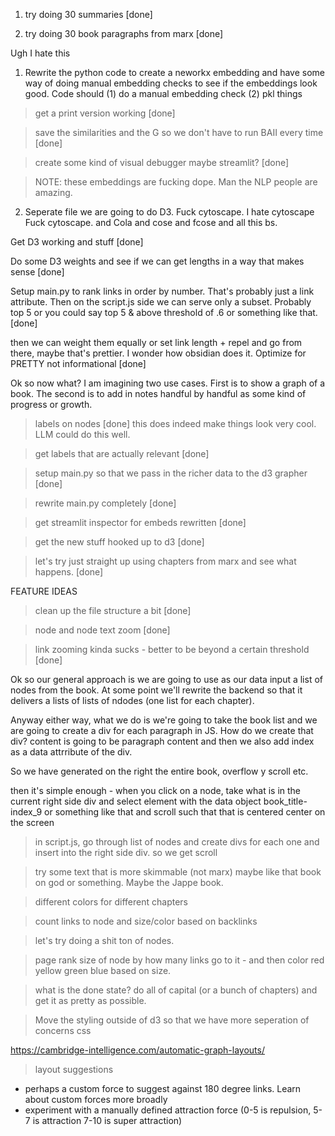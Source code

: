 1. try doing 30 summaries [done]

2. try doing 30 book paragraphs from marx [done]

Ugh I hate this

1. Rewrite the python code to create a neworkx embedding and have some way of doing manual embedding checks to see if the embeddings look good. Code should (1) do a manual embedding check (2) pkl things

> get a print version working [done]

> save the similarities and the G so we don't have to run BAII every time [done]

> create some kind of visual debugger maybe streamlit? [done]

> NOTE: these embeddings are fucking dope. Man the NLP people are amazing.

2. Seperate file we are going to do D3. Fuck cytoscape. I hate cytoscape Fuck cytoscape. and Cola and cose and fcose and all this bs.

Get D3 working and stuff [done]

Do some D3 weights and see if we can get lengths in a way that makes sense [done]

Setup main.py to rank links in order by number. That's probably just a link attribute. Then on the script.js side we can serve only a subset. Probably top 5 or you could say top 5 & above threshold of .6 or something like that. [done]

then we can weight them equally or set link length + repel and go from there, maybe that's prettier. I wonder how obsidian does it. Optimize for PRETTY not informational [done]

Ok so now what? I am imagining two use cases. First is to show a graph of a book. The second is to add in notes handful by handful as some kind of progress or growth.

> labels on nodes [done] this does indeed make things look very cool. LLM could do this well.

> get labels that are actually relevant [done]

> setup main.py so that we pass in the richer data to the d3 grapher [done]

> rewrite main.py completely [done]

> get streamlit inspector for embeds rewritten [done]

> get the new stuff hooked up to d3 [done]

> let's try just straight up using chapters from marx and see what happens. [done]

FEATURE IDEAS

> clean up the file structure a bit [done]

> node and node text zoom [done]

> link zooming kinda sucks - better to be beyond a certain threshold [done]

Ok so our general approach is we are going to use as our data input a list of nodes from the book. At some point we'll rewrite the backend so that it delivers a lists of lists of ndodes (one list for each chapter).

Anyway either way, what we do is we're going to take the book list and we are going to create a div for each paragraph in JS. How do we create that div? content is going to be paragraph content and then we also add index as a data attrribute of the div.

So we have generated on the right the entire book, overflow y scroll etc.

then it's simple enough - when you click on a node, take what is in the current right side div and select element with the data object book_title-index_9 or something like that and scroll such that that is centered center on the screen

> in script.js, go through list of nodes and create divs for each one and insert into the right side div. so we get scroll

> try some text that is more skimmable (not marx) maybe like that book on god or something. Maybe the Jappe book.

> different colors for different chapters

> count links to node and size/color based on backlinks

> let's try doing a shit ton of nodes.

> page rank size of node by how many links go to it - and then color red yellow green blue based on size.

> what is the done state? do all of capital (or a bunch of chapters) and get it as pretty as possible.

> Move the styling outside of d3 so that we have more seperation of concerns css

https://cambridge-intelligence.com/automatic-graph-layouts/

> layout suggestions

- perhaps a custom force to suggest against 180 degree links. Learn about custom forces more broadly
- experiment with a manually defined attraction force (0-5 is repulsion, 5-7 is attraction 7-10 is super attraction)
